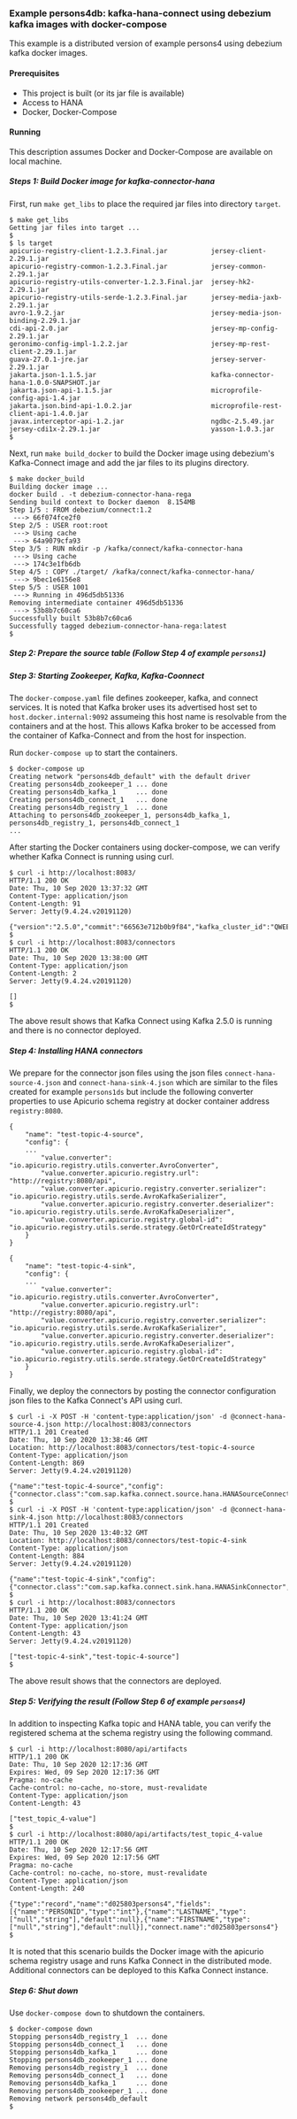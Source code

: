 ### Example persons4db: kafka-hana-connect using debezium kafka images with docker-compose

This example is a distributed version of example persons4 using debezium kafka docker images.

#### Prerequisites

- This project is built (or its jar file is available)
- Access to HANA
- Docker, Docker-Compose

#### Running

This description assumes Docker and Docker-Compose are available on local machine. 

##### Steps 1: Build Docker image for kafka-connector-hana

First, run `make get_libs` to place the required jar files into directory `target`.

```
$ make get_libs
Getting jar files into target ...
$
$ ls target       
apicurio-registry-client-1.2.3.Final.jar           jersey-client-2.29.1.jar
apicurio-registry-common-1.2.3.Final.jar           jersey-common-2.29.1.jar
apicurio-registry-utils-converter-1.2.3.Final.jar  jersey-hk2-2.29.1.jar
apicurio-registry-utils-serde-1.2.3.Final.jar      jersey-media-jaxb-2.29.1.jar
avro-1.9.2.jar                                     jersey-media-json-binding-2.29.1.jar
cdi-api-2.0.jar                                    jersey-mp-config-2.29.1.jar
geronimo-config-impl-1.2.2.jar                     jersey-mp-rest-client-2.29.1.jar
guava-27.0.1-jre.jar                               jersey-server-2.29.1.jar
jakarta.json-1.1.5.jar                             kafka-connector-hana-1.0.0-SNAPSHOT.jar
jakarta.json-api-1.1.5.jar                         microprofile-config-api-1.4.jar
jakarta.json.bind-api-1.0.2.jar                    microprofile-rest-client-api-1.4.0.jar
javax.interceptor-api-1.2.jar                      ngdbc-2.5.49.jar
jersey-cdi1x-2.29.1.jar                            yasson-1.0.3.jar
$ 
```

Next, run `make build_docker` to build the Docker image using debezium's Kafka-Connect image and add the jar files to its plugins directory.

```
$ make docker_build
Building docker image ...
docker build . -t debezium-connector-hana-rega
Sending build context to Docker daemon  8.154MB
Step 1/5 : FROM debezium/connect:1.2
 ---> 66f074fce2f0
Step 2/5 : USER root:root
 ---> Using cache
 ---> 64a9079cfa93
Step 3/5 : RUN mkdir -p /kafka/connect/kafka-connector-hana
 ---> Using cache
 ---> 174c3e1fb6db
Step 4/5 : COPY ./target/ /kafka/connect/kafka-connector-hana/
 ---> 9bec1e6156e8
Step 5/5 : USER 1001
 ---> Running in 496d5db51336
Removing intermediate container 496d5db51336
 ---> 53b8b7c60ca6
Successfully built 53b8b7c60ca6
Successfully tagged debezium-connector-hana-rega:latest
$ 
```

##### Step 2: Prepare the source table (Follow Step 4 of example `persons1`)

##### Step 3: Starting Zookeeper, Kafka, Kafka-Coonnect

The `docker-compose.yaml` file defines zookeeper, kafka, and connect services. It is noted that Kafka broker uses its advertised host set to `host.docker.internal:9092` assumeing this host name is resolvable from the containers and at the host. This allows Kafka broker to be accessed from the container of Kafka-Connect and from the host for inspection.

Run `docker-compose up` to start the containers.

```
$ docker-compose up
Creating network "persons4db_default" with the default driver
Creating persons4db_zookeeper_1 ... done
Creating persons4db_kafka_1     ... done
Creating persons4db_connect_1   ... done
Creating persons4db_registry_1  ... done
Attaching to persons4db_zookeeper_1, persons4db_kafka_1, persons4db_registry_1, persons4db_connect_1
...
```

After starting the Docker containers using docker-compose, we can verify whether Kafka Connect is running using curl.

```
$ curl -i http://localhost:8083/
HTTP/1.1 200 OK
Date: Thu, 10 Sep 2020 13:37:32 GMT
Content-Type: application/json
Content-Length: 91
Server: Jetty(9.4.24.v20191120)

{"version":"2.5.0","commit":"66563e712b0b9f84","kafka_cluster_id":"QWEEfZDWQOq2y26f1bHKXg"}
$
$ curl -i http://localhost:8083/connectors
HTTP/1.1 200 OK
Date: Thu, 10 Sep 2020 13:38:00 GMT
Content-Type: application/json
Content-Length: 2
Server: Jetty(9.4.24.v20191120)

[]
$
```

The above result shows that Kafka Connect using Kafka 2.5.0 is running and there is no connector deployed.

##### Step 4: Installing HANA connectors

We prepare for the connector json files using the json files `connect-hana-source-4.json` and `connect-hana-sink-4.json` which are similar to the files created for example `persons1ds` but include the following converter properties to use Apicurio schema registry at docker container address `registry:8080`.

```
{
    "name": "test-topic-4-source",
    "config": {
    ...
        "value.converter": "io.apicurio.registry.utils.converter.AvroConverter",
        "value.converter.apicurio.registry.url": "http://registry:8080/api",
        "value.converter.apicurio.registry.converter.serializer": "io.apicurio.registry.utils.serde.AvroKafkaSerializer",
        "value.converter.apicurio.registry.converter.deserializer": "io.apicurio.registry.utils.serde.AvroKafkaDeserializer",
        "value.converter.apicurio.registry.global-id": "io.apicurio.registry.utils.serde.strategy.GetOrCreateIdStrategy"
    }
}
```

```
{
    "name": "test-topic-4-sink",
    "config": {
    ...
        "value.converter": "io.apicurio.registry.utils.converter.AvroConverter",
        "value.converter.apicurio.registry.url": "http://registry:8080/api",
        "value.converter.apicurio.registry.converter.serializer": "io.apicurio.registry.utils.serde.AvroKafkaSerializer",
        "value.converter.apicurio.registry.converter.deserializer": "io.apicurio.registry.utils.serde.AvroKafkaDeserializer",
        "value.converter.apicurio.registry.global-id": "io.apicurio.registry.utils.serde.strategy.GetOrCreateIdStrategy"
    }
}
```

Finally, we deploy the connectors by posting the connector configuration json files to the Kafka Connect's API using curl.

```
$ curl -i -X POST -H 'content-type:application/json' -d @connect-hana-source-4.json http://localhost:8083/connectors
HTTP/1.1 201 Created
Date: Thu, 10 Sep 2020 13:38:46 GMT
Location: http://localhost:8083/connectors/test-topic-4-source
Content-Type: application/json
Content-Length: 869
Server: Jetty(9.4.24.v20191120)

{"name":"test-topic-4-source","config":{"connector.class":"com.sap.kafka.connect.source.hana.HANASourceConnector","tasks.max":"1","topics":"test_topic_4","connection.url":"jdbc:sap://...
$
$ curl -i -X POST -H 'content-type:application/json' -d @connect-hana-sink-4.json http://localhost:8083/connectors
HTTP/1.1 201 Created
Date: Thu, 10 Sep 2020 13:40:32 GMT
Location: http://localhost:8083/connectors/test-topic-4-sink
Content-Type: application/json
Content-Length: 884
Server: Jetty(9.4.24.v20191120)

{"name":"test-topic-4-sink","config":{"connector.class":"com.sap.kafka.connect.sink.hana.HANASinkConnector","tasks.max":"1","topics":"test_topic_4","connection.url":"jdbc:sap://...
$
$ curl -i http://localhost:8083/connectors
HTTP/1.1 200 OK
Date: Thu, 10 Sep 2020 13:41:24 GMT
Content-Type: application/json
Content-Length: 43
Server: Jetty(9.4.24.v20191120)

["test-topic-4-sink","test-topic-4-source"]
$
```

The above result shows that the connectors are deployed.

##### Step 5: Verifying the result (Follow Step 6 of example `persons4`)

In addition to inspecting Kafka topic and HANA table, you can verify the registered schema at the schema registry using the following command.

```
$ curl -i http://localhost:8080/api/artifacts
HTTP/1.1 200 OK
Date: Thu, 10 Sep 2020 12:17:36 GMT
Expires: Wed, 09 Sep 2020 12:17:36 GMT
Pragma: no-cache
Cache-control: no-cache, no-store, must-revalidate
Content-Type: application/json
Content-Length: 43

["test_topic_4-value"]
$
$ curl -i http://localhost:8080/api/artifacts/test_topic_4-value
HTTP/1.1 200 OK
Date: Thu, 10 Sep 2020 12:17:56 GMT
Expires: Wed, 09 Sep 2020 12:17:56 GMT
Pragma: no-cache
Cache-control: no-cache, no-store, must-revalidate
Content-Type: application/json
Content-Length: 240

{"type":"record","name":"d025803persons4","fields":[{"name":"PERSONID","type":"int"},{"name":"LASTNAME","type":["null","string"],"default":null},{"name":"FIRSTNAME","type":["null","string"],"default":null}],"connect.name":"d025803persons4"}
$
```

It is noted that this scenario builds the Docker image with the apicurio schema registry usage and runs Kafka Connect in the distributed mode. Additional connectors can be deployed to this Kafka Connect instance.


##### Step 6: Shut down

Use `docker-compose down` to shutdown the containers.

```
$ docker-compose down
Stopping persons4db_registry_1  ... done
Stopping persons4db_connect_1   ... done
Stopping persons4db_kafka_1     ... done
Stopping persons4db_zookeeper_1 ... done
Removing persons4db_registry_1  ... done
Removing persons4db_connect_1   ... done
Removing persons4db_kafka_1     ... done
Removing persons4db_zookeeper_1 ... done
Removing network persons4db_default
$ 
```
